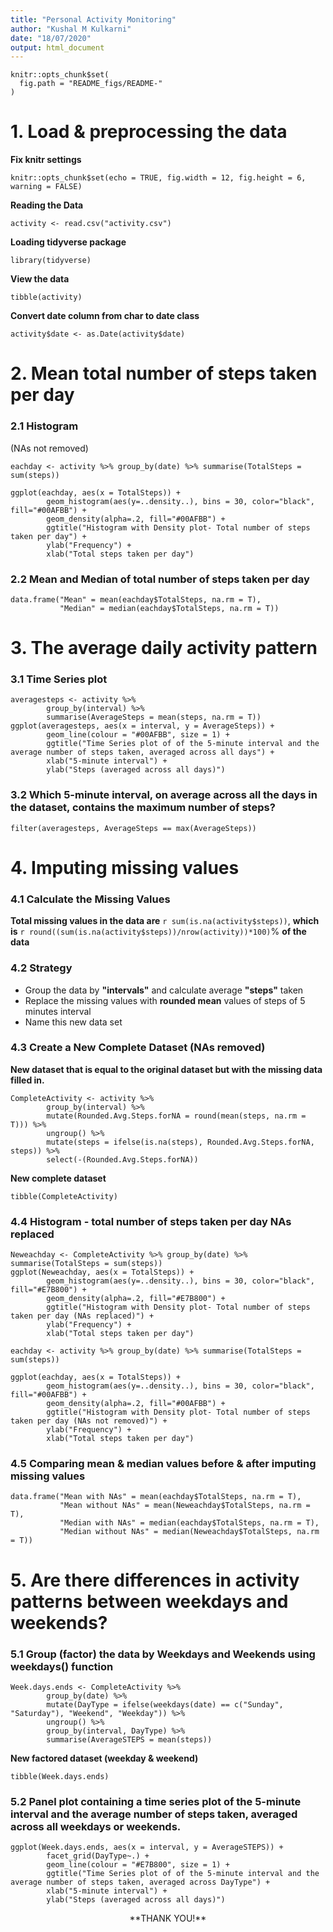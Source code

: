 ```yaml
---
title: "Personal Activity Monitoring"
author: "Kushal M Kulkarni"
date: "18/07/2020"
output: html_document
---
```


```{r, echo = FALSE}
knitr::opts_chunk$set(
  fig.path = "README_figs/README-"
)
```

# 1. Load & preprocessing the data

**Fix knitr settings**
```{r}
knitr::opts_chunk$set(echo = TRUE, fig.width = 12, fig.height = 6, warning = FALSE)
```

**Reading the Data**
```{r}
activity <- read.csv("activity.csv")
```

**Loading tidyverse package**
```{r}
library(tidyverse)
```

**View the data**
```{r}
tibble(activity)
```

**Convert date column from char to date class**
```{r}
activity$date <- as.Date(activity$date)
```


# 2. Mean total number of steps taken per day

### 2.1 Histogram
(NAs not removed)
```{r}
eachday <- activity %>% group_by(date) %>% summarise(TotalSteps = sum(steps))

ggplot(eachday, aes(x = TotalSteps)) + 
        geom_histogram(aes(y=..density..), bins = 30, color="black", fill="#00AFBB") +
        geom_density(alpha=.2, fill="#00AFBB") +
        ggtitle("Histogram with Density plot- Total number of steps taken per day") +
        ylab("Frequency") +
        xlab("Total steps taken per day")
```

### 2.2 Mean and Median of total number of steps taken per day
```{r}
data.frame("Mean" = mean(eachday$TotalSteps, na.rm = T), 
           "Median" = median(eachday$TotalSteps, na.rm = T))

```


# 3. The average daily activity pattern

### 3.1 Time Series plot
```{r}
averagesteps <- activity %>% 
        group_by(interval) %>% 
        summarise(AverageSteps = mean(steps, na.rm = T))
ggplot(averagesteps, aes(x = interval, y = AverageSteps)) +
        geom_line(colour = "#00AFBB", size = 1) + 
        ggtitle("Time Series plot of of the 5-minute interval and the average number of steps taken, averaged across all days") +
        xlab("5-minute interval") +
        ylab("Steps (averaged across all days)")
```

### 3.2 Which 5-minute interval, on average across all the days in the dataset, contains the maximum number of steps?
```{r}
filter(averagesteps, AverageSteps == max(AverageSteps))
```


# 4. Imputing missing values

### 4.1 Calculate the Missing Values
**Total missing values in the data are** `r sum(is.na(activity$steps))`, **which is** `r round((sum(is.na(activity$steps))/nrow(activity))*100)`% **of the data**

### 4.2 Strategy
- Group the data by **"intervals"** and calculate average **"steps"** taken
- Replace the missing values with **rounded mean** values of steps of 5 minutes interval
- Name this new data set

### 4.3 Create a New Complete Dataset (NAs removed)
**New dataset that is equal to the original dataset but with the missing data filled in.**
```{r}
CompleteActivity <- activity %>% 
        group_by(interval) %>% 
        mutate(Rounded.Avg.Steps.forNA = round(mean(steps, na.rm = T))) %>% 
        ungroup() %>% 
        mutate(steps = ifelse(is.na(steps), Rounded.Avg.Steps.forNA, steps)) %>% 
        select(-(Rounded.Avg.Steps.forNA))
```

**New complete dataset**
```{r}
tibble(CompleteActivity)
```

### 4.4 Histogram - total number of steps taken per day NAs replaced
```{r}
Neweachday <- CompleteActivity %>% group_by(date) %>% summarise(TotalSteps = sum(steps))
ggplot(Neweachday, aes(x = TotalSteps)) + 
        geom_histogram(aes(y=..density..), bins = 30, color="black", fill="#E7B800") +
        geom_density(alpha=.2, fill="#E7B800") +
        ggtitle("Histogram with Density plot- Total number of steps taken per day (NAs replaced)") +
        ylab("Frequency") +
        xlab("Total steps taken per day")
```

```{r echo = FALSE}
eachday <- activity %>% group_by(date) %>% summarise(TotalSteps = sum(steps))

ggplot(eachday, aes(x = TotalSteps)) + 
        geom_histogram(aes(y=..density..), bins = 30, color="black", fill="#00AFBB") +
        geom_density(alpha=.2, fill="#00AFBB") +
        ggtitle("Histogram with Density plot- Total number of steps taken per day (NAs not removed)") +
        ylab("Frequency") +
        xlab("Total steps taken per day")
```


### 4.5 Comparing mean & median values before & after imputing missing values
```{r}
data.frame("Mean with NAs" = mean(eachday$TotalSteps, na.rm = T), 
           "Mean without NAs" = mean(Neweachday$TotalSteps, na.rm = T), 
           "Median with NAs" = median(eachday$TotalSteps, na.rm = T),
           "Median without NAs" = median(Neweachday$TotalSteps, na.rm = T))
```


# 5. Are there differences in activity patterns between weekdays and weekends?

### 5.1 Group (factor) the data by Weekdays and Weekends using weekdays() function
```{r}
Week.days.ends <- CompleteActivity %>% 
        group_by(date) %>% 
        mutate(DayType = ifelse(weekdays(date) == c("Sunday", "Saturday"), "Weekend", "Weekday")) %>% 
        ungroup() %>% 
        group_by(interval, DayType) %>% 
        summarise(AverageSTEPS = mean(steps))
```

**New factored dataset (weekday & weekend)**
```{r}
tibble(Week.days.ends)
```

### 5.2 Panel plot containing a time series plot of the 5-minute interval and the average number of steps taken, averaged across all weekdays or weekends.
```{r}
ggplot(Week.days.ends, aes(x = interval, y = AverageSTEPS)) +
        facet_grid(DayType~.) +
        geom_line(colour = "#E7B800", size = 1) + 
        ggtitle("Time Series plot of of the 5-minute interval and the average number of steps taken, averaged across DayType") +
        xlab("5-minute interval") +
        ylab("Steps (averaged across all days)")
```


<center> **THANK YOU!** </center>
